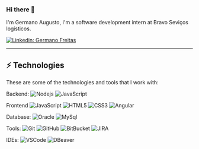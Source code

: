 ### Hi there 👋

I'm Germano Augusto,  I'm a software development intern at Bravo Seviços logísticos.


[![Linkedin: Germano Freitas](https://img.shields.io/badge/-Linkedin-blue?style=flat-square&logo=Linkedin&logoColor=white&link=https://www.linkedin.com/in/germano-freitas-2a0217298/)](https://www.linkedin.com/in/germano-freitas-2a0217298/)

____

## ⚡ Technologies

These are some of the technologies and tools that I work with:

Backend: 
![Nodejs](https://img.shields.io/badge/-Nodejs-339933?style=flat-square&logo=Node.js&logoColor=white)
![JavaScript](https://img.shields.io/badge/-JavaScript-black?style=flat-square&logo=javascript)

Frontend
![JavaScript](https://img.shields.io/badge/-JavaScript-black?style=flat-square&logo=javascript)
![HTML5](https://img.shields.io/badge/-HTML5-E34F26?style=flat-square&logo=html5&logoColor=white)
![CSS3](https://img.shields.io/badge/-CSS3-1572B6?style=flat-square&logo=css3)
![Angular](https://img.shields.io/badge/-Angular-DD0031?style=flat-square&logo=angular)

Database:
![Oracle](https://img.shields.io/badge/-oracle-black?style=flat-square&logo=oracle)
![MySql](https://img.shields.io/badge/-Mysql-black?style=flat-square&logo=Mysql)

Tools:
![Git](https://img.shields.io/badge/-Git-black?style=flat-square&logo=git)
![GitHub](https://img.shields.io/badge/-GitHub-181717?style=flat-square&logo=github)
![BitBucket](https://img.shields.io/badge/-BitBucket-darkblue?style=flat-square&logo=bitbucket)
![JIRA](https://img.shields.io/badge/-JIRA-0052CC?style=flat-square&logo=jira)

IDEs:
![VSCode](https://img.shields.io/badge/-VSCode-007ACC?style=flat-square&logo=visual-studio-code&logoColor=white)
![DBeaver](https://img.shields.io/badge/-DBeaver-007ACC?style=flat-square&logo=DBeaver-code&logoColor=white)

